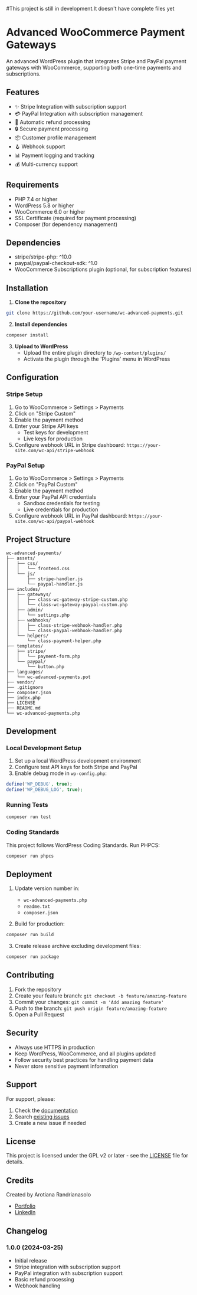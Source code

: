 #This project is still in development.It doesn't have complete files yet

# Advanced WooCommerce Payment Gateways

An advanced WordPress plugin that integrates Stripe and PayPal payment gateways with WooCommerce, supporting both one-time payments and subscriptions.

## Features

- ✨ Stripe Integration with subscription support
- 💳 PayPal Integration with subscription management
- 🔄 Automatic refund processing
- 🔒 Secure payment processing
- 📦 Customer profile management
- 🪝 Webhook support
- 📊 Payment logging and tracking
- 💰 Multi-currency support

## Requirements

- PHP 7.4 or higher
- WordPress 5.8 or higher
- WooCommerce 6.0 or higher
- SSL Certificate (required for payment processing)
- Composer (for dependency management)

## Dependencies

- stripe/stripe-php: ^10.0
- paypal/paypal-checkout-sdk: ^1.0
- WooCommerce Subscriptions plugin (optional, for subscription features)

## Installation

1. **Clone the repository**
```bash
git clone https://github.com/your-username/wc-advanced-payments.git
```

2. **Install dependencies**
```bash
composer install
```

3. **Upload to WordPress**
   - Upload the entire plugin directory to `/wp-content/plugins/`
   - Activate the plugin through the 'Plugins' menu in WordPress

## Configuration

### Stripe Setup
1. Go to WooCommerce > Settings > Payments
2. Click on "Stripe Custom"
3. Enable the payment method
4. Enter your Stripe API keys
   - Test keys for development
   - Live keys for production
5. Configure webhook URL in Stripe dashboard:
   `https://your-site.com/wc-api/stripe-webhook`

### PayPal Setup
1. Go to WooCommerce > Settings > Payments
2. Click on "PayPal Custom"
3. Enable the payment method
4. Enter your PayPal API credentials
   - Sandbox credentials for testing
   - Live credentials for production
5. Configure webhook URL in PayPal dashboard:
   `https://your-site.com/wc-api/paypal-webhook`

## Project Structure
```
wc-advanced-payments/
├── assets/
│   ├── css/
│   │   └── frontend.css
│   └── js/
│       ├── stripe-handler.js
│       └── paypal-handler.js
├── includes/
│   ├── gateways/
│   │   ├── class-wc-gateway-stripe-custom.php
│   │   └── class-wc-gateway-paypal-custom.php
│   ├── admin/
│   │   └── settings.php
│   ├── webhooks/
│   │   ├── class-stripe-webhook-handler.php
│   │   └── class-paypal-webhook-handler.php
│   └── helpers/
│       └── class-payment-helper.php
├── templates/
│   ├── stripe/
│   │   └── payment-form.php
│   └── paypal/
│       └── button.php
├── languages/
│   └── wc-advanced-payments.pot
├── vendor/
├── .gitignore
├── composer.json
├── index.php
├── LICENSE
├── README.md
└── wc-advanced-payments.php
```

## Development

### Local Development Setup
1. Set up a local WordPress development environment
2. Configure test API keys for both Stripe and PayPal
3. Enable debug mode in `wp-config.php`:
```php
define('WP_DEBUG', true);
define('WP_DEBUG_LOG', true);
```

### Running Tests
```bash
composer run test
```

### Coding Standards
This project follows WordPress Coding Standards. Run PHPCS:
```bash
composer run phpcs
```

## Deployment

1. Update version number in:
   - `wc-advanced-payments.php`
   - `readme.txt`
   - `composer.json`

2. Build for production:
```bash
composer run build
```

3. Create release archive excluding development files:
```bash
composer run package
```

## Contributing

1. Fork the repository
2. Create your feature branch: `git checkout -b feature/amazing-feature`
3. Commit your changes: `git commit -m 'Add amazing feature'`
4. Push to the branch: `git push origin feature/amazing-feature`
5. Open a Pull Request

## Security

- Always use HTTPS in production
- Keep WordPress, WooCommerce, and all plugins updated
- Follow security best practices for handling payment data
- Never store sensitive payment information

## Support

For support, please:
1. Check the [documentation](link-to-docs)
2. Search [existing issues](link-to-issues)
3. Create a new issue if needed

## License

This project is licensed under the GPL v2 or later - see the [LICENSE](LICENSE) file for details.

## Credits

Created by Arotiana Randrianasolo
- [Portfolio](https://aportfolio.vercel.app)
- [LinkedIn](https://www.linkedin.com/in/arotiana-randrianasolo)

## Changelog

### 1.0.0 (2024-03-25)
- Initial release
- Stripe integration with subscription support
- PayPal integration with subscription support
- Basic refund processing
- Webhook handling